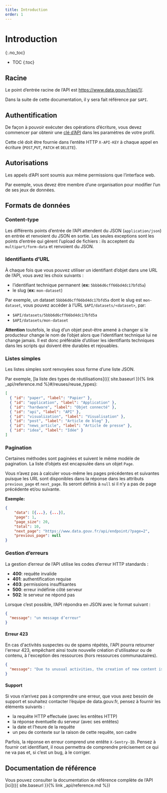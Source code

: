```yaml
---
title: Introduction
order: 1
---
```


# Introduction

{:.no_toc}
- TOC
{:toc}

## Racine

Le point d’entrée racine de l’API est <https://www.data.gouv.fr/api/1/>.

Dans la suite de cette documentation, il y sera fait référence par `$API`.

## Authentification

De façon à pouvoir exécuter des opérations d’écriture, vous devez commencer par obtenir une [clé d’API](https://www.data.gouv.fr/fr/admin/me/#apikey) dans les paramètres de votre profil.

Cette clé doit être fournie dans l’entête HTTP `X-API-KEY` à chaque appel en écriture (`POST`,`PUT`, `PATCH` et `DELETE`).

## Autorisations

Les appels d’API sont soumis aux même permissions que l’interface web.

Par exemple, vous devez être membre d’une organisation pour modifier l’un de ses jeux de données.

## Formats de données

### Content-type

Les différents points d’entrée de l’API attendent du JSON (`application/json`) en entrée et renvoient du JSON en sortie. Les seules exceptions sont les points d’entrée qui gèrent l’upload de fichiers : ils acceptent du `multipart/form-data` et renvoient du JSON.

### Identifiants d’URL

À chaque fois que vous pouvez utiliser un identifiant d’objet dans une URL de l’API, vous avez les choix suivants :

- l’identifiant technique permanent (**ex:** `5bbb6d6cff66bd4dc17bfd5a`)
- le slug (**ex:** `mon-dataset`)

Par exemple, un dataset `5bbb6d6cff66bd4dc17bfd5a` dont le slug est `mon-dataset`, vous pouvez accéder à l’URL `$API/datasets/<dataset>`, par:

- `$API/datasets/5bbb6d6cff66bd4dc17bfd5a`
- `$API/datasets/mon-dataset`

**Attention** toutefois, le slug d’un objet peut-être amené à changer si le producteur change le nom de l’objet alors que l’identifiant technique lui ne change jamais. Il est donc préférable d’utiliser les identifiants techniques dans les scripts qui doivent être durables et rejouables.

### Listes simples

Les listes simples sont renvoyées sous forme d’une liste JSON.

Par exemple, [la liste des types de réutilisations]({{ site.baseurl }}{% link _api/reference.md %}#/reuses/reuse_types):

```json
[
  { "id": "paper", "label": "Papier" },
  { "id": "application", "label": "Application" },
  { "id": "hardware", "label": "Objet connecté" },
  { "id": "api", "label": "API" },
  { "id": "visualization", "label": "Visualisation" },
  { "id": "post", "label": "Article de blog" },
  { "id": "news_article", "label": "Article de presse" },
  { "id": "idea", "label": "Idée" }
]
```

### Pagination

Certaines méthodes sont paginées et suivent le même modèle de pagination. La liste d’objets est encapsulée dans un objet `Page`.

Vous n’avez pas à calculer vous-même les pages précédentes et suivantes puisque les URL sont disponibles dans la réponse dans les attributs `previous_page` et `next_page`. Ils seront définis à `null` si il n’y a pas de page précédente et/ou suivante.

**Exemple:**

```json
{
    "data": [{...}, {...}],
    "page": 1,
    "page_size": 20,
    "total": 10,
    "next_page": "https://www.data.gouv.fr/api/endpoint/?page=2",
    "previous_page": null
}
```

### Gestion d’erreurs

La gestion d’erreur de l’API utilise les codes d’erreur HTTP standards :

- **400**: requête invalide
- **401**: authentification requise
- **403**: permissions insuffisantes
- **500**: erreur indéfinie côté serveur
- **502**: le serveur ne répond pas

Lorsque c’est possible, l’API répondra en JSON avec le format suivant :

```json
{
  "message": "un message d’erreur"
}
```

#### Erreur 423

En cas d'activités suspectes ou de spams répétés, l'API pourra retourner l'erreur 423, empêchant ainsi toute nouvelle création d'utilisateur ou de contenu, à l'exception des ressources (hors ressources communautaires).

```json
{
  "message": "Due to unusual activities, the creation of new content is currently disabled."
}
```

#### Support

Si vous n’arrivez pas à comprendre une erreur, que vous avez besoin de support et souhaitez contacter l’équipe de data.gouv.fr, pensez à fournir les éléments suivants :

- la requête HTTP effectuée (avec les entêtes HTTP)
- la réponse éventuelle du serveur (avec ses entêtes)
- la date et l’heure de la requête
- un peu de contexte sur la raison de cette requête, son cadre

Parfois, la réponse en erreur comprend une entête `X-Sentry-ID`. Pensez à fournir cet identifiant, il nous permettra de comprendre précisement ce qui ne va pas et, si c’est un bug, à le corriger.

## Documentation de référence

Vous pouvez consulter la documentation de référence complète de l’API [ici]({{ site.baseurl }}{% link _api/reference.md %})
